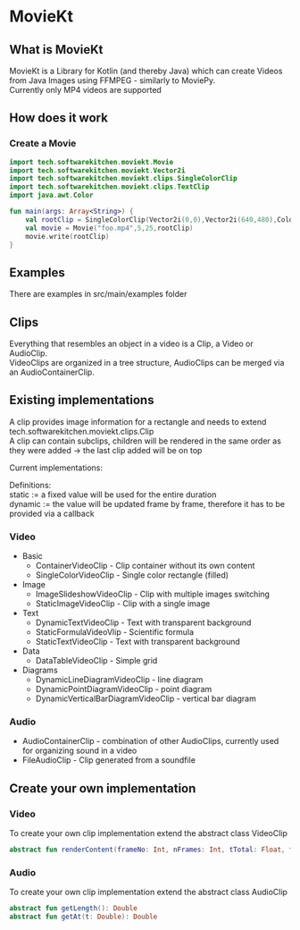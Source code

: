 # MovieKt
## What is MovieKt
MovieKt is a Library for Kotlin (and thereby Java) which can create Videos from
Java Images using FFMPEG - similarly to MoviePy.  
Currently only MP4 videos are supported
## How does it work
### Create a Movie
``` kotlin
import tech.softwarekitchen.moviekt.Movie
import tech.softwarekitchen.moviekt.Vector2i
import tech.softwarekitchen.moviekt.clips.SingleColorClip
import tech.softwarekitchen.moviekt.clips.TextClip
import java.awt.Color

fun main(args: Array<String>) {
    val rootClip = SingleColorClip(Vector2i(0,0),Vector2i(640,480),Color(128,64,64))
    val movie = Movie("foo.mp4",5,25,rootClip)
    movie.write(rootClip)
}

```

## Examples
There are examples in src/main/examples folder

## Clips 
Everything that resembles an object in a video is a Clip, a Video or AudioClip.  
VideoClips are organized in a tree structure, AudioClips can be merged via an AudioContainerClip.

## Existing implementations
A clip provides image information for a rectangle and needs to extend tech.softwarekitchen.moviekt.clips.Clip  
A clip can contain subclips, children will be rendered in the same order as they were added -> the last clip added will be on top

Current implementations:  
  
Definitions:  
static := a fixed value will be used for the entire duration  
dynamic := the value will be updated frame by frame, therefore it has to be provided via a callback

### Video
* Basic
  * ContainerVideoClip - Clip container without its own content
  * SingleColorVideoClip - Single color rectangle (filled)
* Image
  * ImageSlideshowVideoClip - Clip with multiple images switching
  * StaticImageVideoClip - Clip with a single image
* Text
  * DynamicTextVideoClip - Text with transparent background
  * StaticFormulaVideoVlip - Scientific formula
  * StaticTextVideoClip - Text with transparent background  
* Data
  * DataTableVideoClip - Simple grid
* Diagrams
  * DynamicLineDiagramVideoClip - line diagram
  * DynamicPointDiagramVideoClip - point diagram
  * DynamicVerticalBarDiagramVideoClip - vertical bar diagram

### Audio
* AudioContainerClip - combination of other AudioClips, currently used for organizing sound in a video
* FileAudioClip - Clip generated from a soundfile

## Create your own implementation
### Video
To create your own clip implementation extend the abstract class VideoClip
``` kotlin
abstract fun renderContent(frameNo: Int, nFrames: Int, tTotal: Float, tInternal: Float): BufferedImage
```
### Audio
To create your own clip implementation extend the abstract class AudioClip
``` kotlin
abstract fun getLength(): Double
abstract fun getAt(t: Double): Double
```
